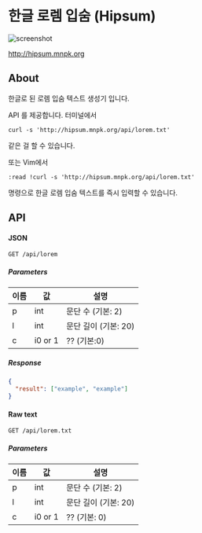 # 한글 로렘 입숨 (Hipsum)

![screenshot](http://i.imgur.com/ugIlfIz.jpg)

http://hipsum.mnpk.org

## About
한글로 된 로렘 입숨 텍스트 생성기 입니다. 

API 를 제공합니다. 터미널에서 
```
curl -s 'http://hipsum.mnpk.org/api/lorem.txt'
```
같은 걸 할 수 있습니다. 

또는 Vim에서 
```
:read !curl -s 'http://hipsum.mnpk.org/api/lorem.txt'
```
명령으로 한글 로렘 입숨 텍스트를 즉시 입력할 수 있습니다.

## API
#### JSON
```
GET /api/lorem
```

##### Parameters

|이름|값|설명|
|----|---|----|
|p|int|문단 수 (기본: 2)|
|l|int|문단 길이 (기본: 20)|
|c|i0 or 1|?? (기본:0)|

##### Response
```json
{
  "result": ["example", "example"]
}
``` 

#### Raw text
```
GET /api/lorem.txt
```

##### Parameters

|이름|값|설명|
|----|---|----|
|p|int|문단 수 (기본: 2)|
|l|int|문단 길이 (기본: 20)|
|c|i0 or 1|?? (기본: 0)|
